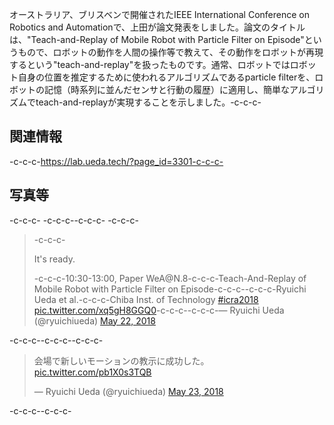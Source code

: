 オーストラリア、ブリスベンで開催されたIEEE International Conference on Robotics and Automationで、上田が論文発表をしました。論文のタイトルは、"Teach-and-Replay of Mobile Robot with Particle Filter on Episode"というもので、ロボットの動作を人間の操作等で教えて、その動作をロボットが再現するという"teach-and-replay"を扱ったものです。通常、ロボットではロボット自身の位置を推定するために使われるアルゴリズムであるparticle filterを、ロボットの記憶（時系列に並んだセンサと行動の履歴）に適用し、簡単なアルゴリズムでteach-and-replayが実現することを示しました。-c-c-c-<h2>関連情報</h2>-c-c-c-https://lab.ueda.tech/?page_id=3301-c-c-c-<h2>写真等</h2>-c-c-c-&nbsp;-c-c-c--c-c-c-&nbsp;-c-c-c-<blockquote class="twitter-tweet" data-partner="tweetdeck">-c-c-c-<p dir="ltr" lang="en">It's ready.</p>-c-c-c-10:30-13:00, Paper WeA\@N.8-c-c-c-Teach-And-Replay of Mobile Robot with Particle Filter on Episode-c-c-c--c-c-c-Ryuichi Ueda et al.-c-c-c-Chiba Inst. of Technology <a href="https://twitter.com/hashtag/icra2018?src=hash&amp;ref_src=twsrc%5Etfw">#icra2018</a> <a href="https://t.co/xq5gH8GGQ0">pic.twitter.com/xq5gH8GGQ0</a>-c-c-c--c-c-c-— Ryuichi Ueda (\@ryuichiueda) <a href="https://twitter.com/ryuichiueda/status/999059817225375744?ref_src=twsrc%5Etfw">May 22, 2018</a></blockquote>-c-c-c-<script async src="https://platform.twitter.com/widgets.js" charset="utf-8"></script>-c-c-c--c-c-c-<blockquote class="twitter-tweet" data-partner="tweetdeck"><p lang="ja" dir="ltr">会場で新しいモーションの教示に成功した。 <a href="https://t.co/pb1X0s3TQB">pic.twitter.com/pb1X0s3TQB</a></p>&mdash; Ryuichi Ueda (\@ryuichiueda) <a href="https://twitter.com/ryuichiueda/status/999082615561863168?ref_src=twsrc%5Etfw">May 23, 2018</a></blockquote>-c-c-c-<script async src="https://platform.twitter.com/widgets.js" charset="utf-8"></script>-c-c-c-
